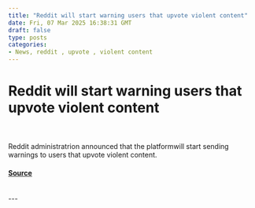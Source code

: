 ```yaml
---
title: "Reddit will start warning users that upvote violent content"
date: Fri, 07 Mar 2025 16:38:31 GMT
draft: false
type: posts
categories: 
- News, reddit , upvote , violent content 
---
```

# Reddit will start warning users that upvote violent content

<br/>

<br/>
Reddit administratrion announced that the platformwill start sending warnings to users that upvote violent content.

#### [Source](https://www.malwarebytes.com/blog/news/2025/03/reddit-will-start-warning-users-that-upvote-violent-content)

<br/>
---
